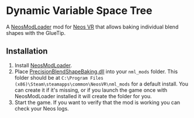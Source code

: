 Dynamic Variable Space Tree
===========================

A [NeosModLoader](https://github.com/zkxs/NeosModLoader) mod for [Neos VR](https://neos.com/) that allows baking individual blend shapes with the GlueTip.

## Installation
1. Install [NeosModLoader](https://github.com/zkxs/NeosModLoader).
2. Place [PrecisionBlendShapeBaking.dll](https://github.com/Banane9/NeosPrecisionBlendShapeBaking/releases/latest/download/PrecisionBlendShapeBaking.dll) into your `nml_mods` folder. This folder should be at `C:\Program Files (x86)\Steam\steamapps\common\NeosVR\nml_mods` for a default install. You can create it if it's missing, or if you launch the game once with NeosModLoader installed it will create the folder for you.
3. Start the game. If you want to verify that the mod is working you can check your Neos logs.
